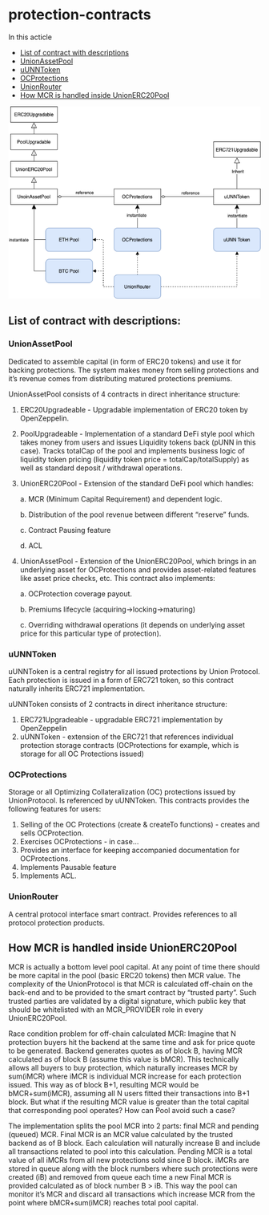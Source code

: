 # protection-contracts

In this acticle


- [List of contract with descriptions](#list-of-contract-with-descriptions)
- [UnionAssetPool](#unionassetpool)
- [uUNNToken](#uunntoken)
- [OCProtections](#ocprotections)
- [UnionRouter](#unionrouter)
- [How MCR is handled inside UnionERC20Pool](#how-mcr-is-handled-inside-unionerc20pool)


![Diagram UNNContracts-Functionl](docs/assets/images/unn_contracts_function.png)

## List of contract with descriptions:

### UnionAssetPool

Dedicated to assemble capital (in form of ERC20 tokens) and use it for backing protections. The system makes money from selling protections and it’s revenue comes from distributing matured protections premiums.

UnionAssetPool consists of 4 contracts in direct inheritance structure:
1.	ERC20Upgradeable - Upgradable implementation of ERC20 token by OpenZeppelin.   
2.	PoolUpgradeable - Implementation of a standard DeFi style pool which takes money from users and issues Liquidity tokens back (pUNN in this case). Tracks totalCap of the pool and implements business logic of liquidity token pricing (liquidity token price = totalCap/totalSupply) as well as standard deposit / withdrawal operations. 
3.	UnionERC20Pool - Extension of the standard DeFi pool which handles:

    a.	 MCR (Minimum Capital Requirement) and dependent logic. 
    
    b.	Distribution of the pool revenue between different “reserve” funds. 
    
    c.	Contract Pausing feature
    
    d.	ACL 
4.	UnionAssetPool - Extension of the UnionERC20Pool, which brings in an underlying asset for OCProtections and provides asset-related features like asset price checks, etc. This contract also implements:
    
    a.	OCProtection coverage payout.
    
    b.	Premiums lifecycle (acquiring->locking->maturing)
    
    c.	Overriding withdrawal operations (it depends on underlying asset price for this particular type of protection).

### uUNNToken

uUNNToken is a central registry for all issued protections by Union Protocol. Each protection is issued in a form of ERC721 token, so this contract naturally inherits ERC721 implementation.

uUNNToken consists of 2 contracts in direct inheritance structure:
1.	ERC721Upgradeable  - upgradable ERC721 implementation by OpenZeppelin
2.	uUNNToken - extension of the ERC721 that references individual protection storage contracts (OCProtections for example, which is storage for all OC Protections issued)

### OCProtections

Storage or all Optimizing Collateralization (OC) protections issued by UnionProtocol. Is referenced by uUNNToken. This contracts provides the following features for users:

1.	Selling of the OC Protections (create & createTo functions) - creates and sells OCProtection.
2.	Exercises OCProtections - in case… 
3.	Provides an interface for keeping accompanied documentation for OCProtections. 
4.	Implements Pausable feature
5.	Implements ACL.

### UnionRouter

A central protocol interface smart contract. Provides references to all protocol protection products. 

## How MCR is handled inside UnionERC20Pool

MCR is actually a bottom level pool capital. At any point of time there should be more capital in the pool (basic ERC20 tokens) then MCR value. The complexity of the UnionProtocol is that MCR is calculated off-chain on the back-end and to be provided to the smart contract by “trusted party”. Such trusted parties are validated by a digital signature, which public key that should be whitelisted with an MCR_PROVIDER role in every UnionERC20Pool. 

Race condition problem for off-chain calculated MCR:
Imagine that N protection buyers hit the backend at the same time and ask for price quote to be generated. Backend generates quotes as of block B, having MCR calculated as of block B (assume this value is bMCR). This technically allows all buyers to buy protection, which naturally increases MCR by sum(iMCR) where iMCR is individual MCR increase for each protection issued. This way as of block B+1, resulting MCR would be bMCR+sum(iMCR), assuming all N users fitted their transactions into B+1 block. But what if the resulting MCR value is greater than the total capital that corresponding pool operates? How can Pool avoid such a case? 

The implementation splits the pool MCR into 2 parts: final MCR and pending (queued) MCR. Final MCR is an MCR value calculated by the trusted backend as of B block. Each calculation will naturally increase B and include all transactions related to pool into this calculation. Pending MCR is a total value of all iMCRs from all new protections sold since B block. iMCRs are stored in queue along with the block numbers where such protections were created (iB) and removed from queue each time a new Final MCR is provided calculated as of block number B > iB. This way the pool can monitor it’s MCR and discard all transactions which increase MCR from the point where bMCR+sum(iMCR) reaches total pool capital. 
